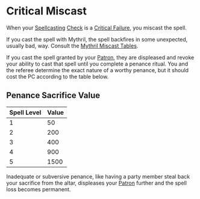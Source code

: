 # Critical Miscast

When your [Spellcasting](../Magic/Casting%20Spells.md) [Check](../Game%20Structure/Check.md) is a [Critical Failure](Critical%20Failure.md), you miscast the spell. 

If you cast the spell with Mythril, the spell backfires in some unexpected, usually bad, way. 
	Consult the [Mythril Miscast Tables](../Magic/Miscast%20Tables/!Mythril%20Miscast%20Tables.md).

If you cast the spell granted by your [Patron](../Magic/Spells/Patrons/Patron.md), they are displeased and revoke your ability to cast that spell until you complete a penance ritual. You and the referee determine the exact nature of a worthy penance, but it should cost the PC according to the table below. 
## Penance Sacrifice Value

| Spell Level | Value |
| ----------- | ----- |
| 1           | 50    |
| 2           | 200   |
| 3           | 400   |
| 4           | 900   |
| 5           | 1500  |

Inadequate or subversive penance, like having a party member steal back your sacrifice from the altar, displeases your [Patron](../Magic/Spells/Patrons/Patron.md) further and the spell loss becomes permanent.